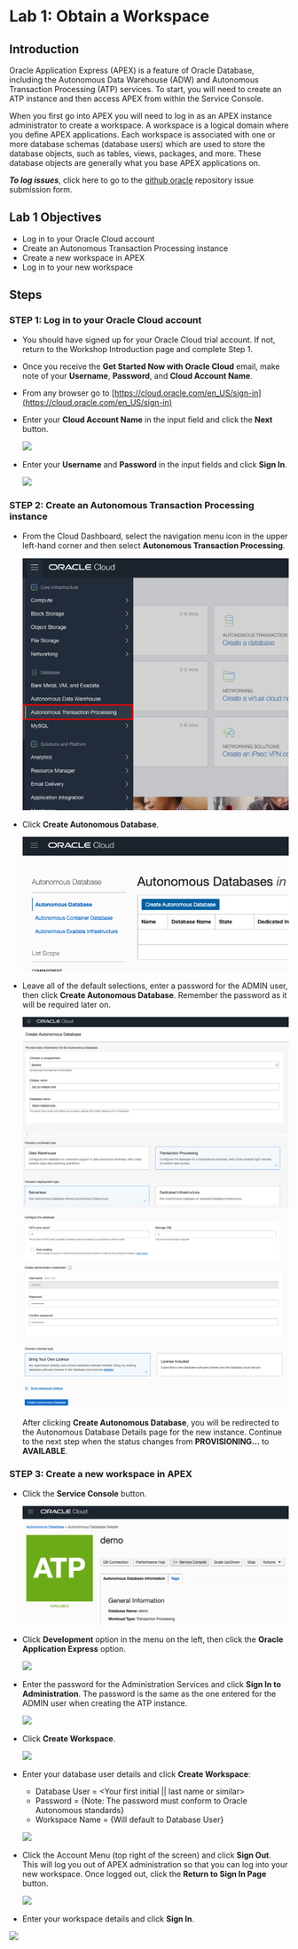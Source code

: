 # Lab 1: Obtain a Workspace

## Introduction

Oracle Application Express (APEX) is a feature of Oracle Database, including the Autonomous Data Warehouse (ADW) and Autonomous Transaction Processing (ATP) services. To start, you will need to create an ATP instance and then access APEX from within the Service Console. 

When you first go into APEX you will need to log in as an APEX instance administrator to create a workspace. A workspace is a logical domain where you define APEX applications. Each workspace is associated with one or more database schemas (database users) which are used to store the database objects, such as tables, views, packages, and more. These database objects are generally what you base APEX applications on.

***To log issues***, click here to go to the [github oracle](https://github.com/oracle/learning-library/issues/new) repository issue submission form.

## Lab 1 Objectives

- Log in to your Oracle Cloud account
- Create an Autonomous Transaction Processing instance
- Create a new workspace in APEX
- Log in to your new workspace

## Steps

### **STEP 1:** Log in to your Oracle Cloud account

- You should have signed up for your Oracle Cloud trial account. If not, return to the Workshop Introduction page and complete Step 1.

- Once you receive the **Get Started Now with Oracle Cloud** email, make note of your **Username**, **Password**, and **Cloud Account Name**.

- From any browser go to [https://cloud.oracle.com/en_US/sign-in](https://cloud.oracle.com/en_US/sign-in)

- Enter your **Cloud Account Name** in the input field and click the **Next** button.

  ![](images/Lab100/001.png)

- Enter your **Username** and **Password** in the input fields and click **Sign In**.

  ![](images/Lab100/002.png)

### **STEP 2:** Create an Autonomous Transaction Processing instance

- From the Cloud Dashboard, select the navigation menu icon in the upper left-hand corner and then select **Autonomous Transaction Processing**.

  ![](images/Lab100/003.png)

- Click **Create Autonomous Database**.

  ![](images/Lab100/003a.png)

- Leave all of the default selections, enter a password for the ADMIN user, then click **Create Autonomous Database**. Remember the password as it will be required later on.

  ![](images/Lab100/003b.png)
  ![](images/Lab100/003c.png)
  ![](images/Lab100/003d.png)

  After clicking **Create Autonomous Database**, you will be redirected to the Autonomous Database Details page for the new instance. Continue to the next step when the status changes from **PROVISIONING...** to **AVAILABLE**.

### **STEP 3:** Create a new workspace in APEX

- Click the **Service Console** button.

  ![](images/Lab100/003f.png)

- Click **Development** option in the menu on the left, then click the **Oracle Application Express** option.

  ![](images/Lab100/004.png)

- Enter the password for the Administration Services and click **Sign In to Administration**. The password is the same as the one entered for the ADMIN user when creating the ATP instance.

  ![](images/Lab100/005.png)

- Click **Create Workspace**.
  
  ![](images/Lab100/006.png)

- Enter your database user details and click **Create Workspace**:
  -  Database User = <Your first initial || last name or similar>
  -  Password = <Your Password> {Note: The password must conform to Oracle Autonomous standards}
  -  Workspace Name = {Will default to Database User}
  
  ![](images/Lab100/007.png)

- Click the Account Menu (top right of the screen) and click **Sign Out**. This will log you out of APEX administration so that you can log into your new workspace. Once logged out, click the **Return to Sign In Page** button.
	
  ![](images/Lab100/008.png)

- Enter your workspace details and click **Sign In**.

![](images/Lab100/009.png)
